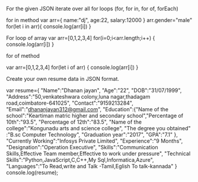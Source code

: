 For the given JSON iterate over all for loops (for, for in, for of, forEach)

for in method
var arr={
    name:"dj",
    age:22,
    salary:12000
}
arr.gender="male"
for(let i in arr){
    console.log(arr[i])
}


For loop of array
var arr=[0,1,2,3,4]
for(i=0;i<arr.length;i++)
{
    console.log(arr[i])
}

for of method

var arr=[0,1,2,3,4]
for(let i of arr)
{
    console.log(arr[i])
}


Create your own resume data in JSON format.

var resume={
    "Name":"Dhanan jayan",
    "Age":"22",
    "DOB":"31/07/1999",
    "Address":"50,venkateshwara colony,luna nagar,thadagam road,coimbatore-641025",
    "Contact":"9159213284",
    "Email":"dhananjayan312@gmail.com",
    "Education":{"Name of the school":"Keartiman matric higher and secondary school","Percentage of 10th":"93.5",
    "Percentage of 12th":"83.5",
"Name of the college":"Kongunadu arts and science college",
"The degree you obtained" :"B.sc Computer Technology",
"Graduation year":"2017",
"GPA":"7.1"
},
"Currently Working":"Infosys Private Limited",
"Experience":"9 Months",
"Designation":"Operation Executive",
"Skills":"Communication Skills,Effective Team member,Effective to work under pressure",
"Technical Skills":"Python,JavaScript,C,C++,My Sql,Informatica,Azure",
"Languages":"To Read,write and Talk -Tamil,Eglish   To talk-kannada"
}
console.log(resume);

